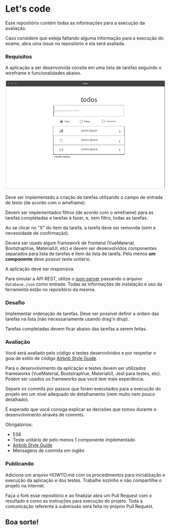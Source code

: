 # Let's code

Esse repositório contém todas as informações para a execução da avaliação.

Caso considere que esteja faltando alguma informação para a execução do exame, abra uma issue no repositório e ela será avaliada.

### Requisitos

A aplicação a ser desenvolvida consite em uma lista de tarefas seguindo o wireframe e funcionalidades abaixo.

![Image of todos](https://github.com/antoniowd/vue-todo/raw/master/wireframe.png)

Deve ser implementado a criação de tarefas utilizando o campo de entrada de texto (de acordo com o wireframe).

Devem ser implementados filtros (de acordo com o wireframe) para as tarefas completadas e tarefas à fazer, e, sem filtro, todas as tarefas.

Ao se clicar no "X" do item da tarefa, a tarefa deve ser removida (sem a necessidade de confirmação).

Deverá ser usado algum framework de frontend (VueMaterial, BootstrapVue, MaterialUI, etc) e devem ser desenvolvidos componentes separados para lista de tarefas e item da lista de tarefa. Pelo menos **um componente** deve possuir teste unitário.

A aplicação deve ser responsiva.

Para simular a API REST, utilize o [json-server](https://github.com/typicode/json-server) passando o arquivo `database.json` como entrada. Todas as informações de instalação e uso da ferramenta estão no repositório da mesma.

### Desafio

Implementar ordenação de tarefas. Deve ser possível definir a ordem das tarefas na lista (não necessariamente usando drag'n drop).

Tarefas completadas devem ficar abaixo das tarefas a serem feitas.

### Avaliação

Você será avaliado pelo código e testes desenvolvidos e por respeitar o guia de estilo de código [Airbnb Style Guide](https://github.com/airbnb/javascript).

Para o desenvolvimento da aplicação e testes devem ser utilizados frameworks (VueMaterial, BootstrapVue, MaterialUI, Jest para testes, etc). Podem ser usados os frameworks que você tem mais experiência.

Separe os commits por passos que foram executados para a execução do projeto em um nível adequado de detalhamento (nem muito nem pouco detalhado).

É esperado que você consiga explicar as decisões que tomou durante o desenvolvimento através de commits.

Obrigatórios:

* ES6
* Teste unitário de pelo menos 1 componente implementado
* [Airbnb Style Guide](https://github.com/airbnb/javascript)
* Mensagens de commits em inglês

### Publicando

Adicione um arquivo HOWTO.md com os procedimentos para inicialização e execução da aplicação e dos testes. Trabalhe sozinho e não compartilhe o projeto na internet.

Faça o fork esse repositório e ao finalizar abra um Pull Request com o resultado e  como as instruções para execução do projeto. Toda a comunicação referente à submissão será feita no próprio Pull Request.

## Boa sorte!